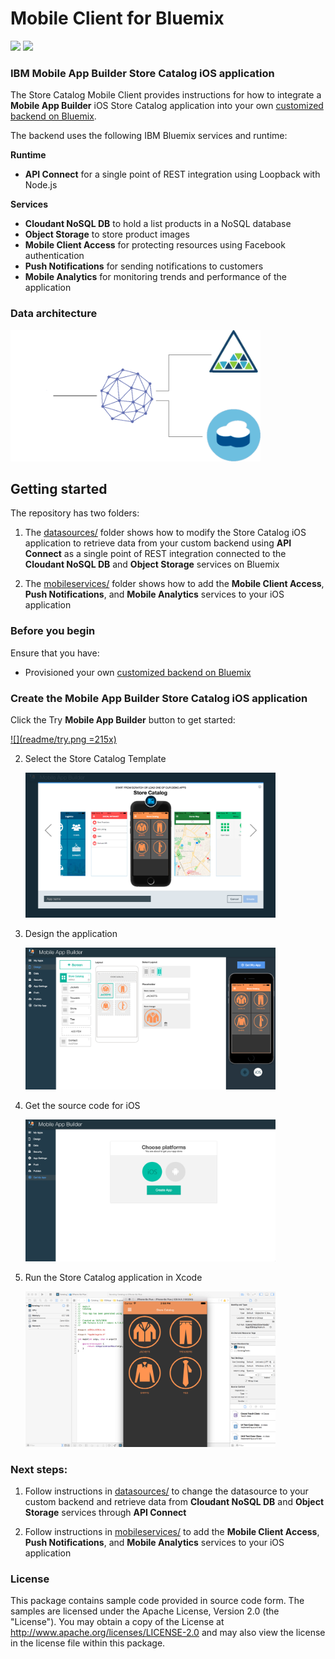 # Mobile Client for Bluemix
[![](https://img.shields.io/badge/bluemix-powered-blue.svg)](https://bluemix.net)
[![](https://img.shields.io/badge/mobile-app%20builder-orange.svg)](https://bluemix.net/catalog/services/mobile-app-builder/)

### IBM Mobile App Builder Store Catalog iOS application
The Store Catalog Mobile Client provides instructions for how to integrate a **Mobile App Builder** iOS Store Catalog application into your own [customized backend on Bluemix](https://github.com/ibm-bluemix-mobile-services/appbuilder-storecatalog-backend).

The backend uses the following IBM Bluemix services and runtime:

**Runtime**
* **API Connect** for a single point of REST integration using Loopback with Node.js

**Services**
* **Cloudant NoSQL DB** to hold a list products in a NoSQL database
* **Object Storage** to store product images
* **Mobile Client Access** for protecting resources using Facebook authentication
* **Push Notifications** for sending notifications to customers
* **Mobile Analytics** for monitoring trends and performance of the application

### Data architecture
<img src="readme/data.gif" alt="data architecture" width="400px"/>

## Getting started

The repository has two folders:

1. The [datasources/](datasources) folder shows how to modify the Store Catalog iOS application to retrieve data from your custom backend using **API Connect** as a single point of REST integration connected to the **Cloudant NoSQL DB** and **Object Storage** services on Bluemix

2. The [mobileservices/](mobileservices) folder shows how to add the **Mobile Client Access**, **Push Notifications**, and **Mobile Analytics** services to your iOS application

### Before you begin
Ensure that you have:

* Provisioned your own [customized backend on Bluemix](https://github.com/ibm-bluemix-mobile-services/appbuilder-storecatalog-backend)


### Create the Mobile App Builder Store Catalog iOS application

Click the Try **Mobile App Builder** button to get started:

[![](readme/try.png =215x)](https://console.ng.bluemix.net/catalog/services/mobile-app-builder/?cm_sp=bluemixblog-_-content-_-cta)

2. Select the Store Catalog Template

	<img src="readme/step2.png" alt="select template" width="400px"/>

3. Design the application

	<img src="readme/step3.png" alt="design application" width="400px"/>

4. Get the source code for iOS

	<img src="readme/step4.png" alt="get source" width="400px"/>

5. Run the Store Catalog application in Xcode

	<img src="readme/step5.png" alt="run xcode" width="400px"/>

### Next steps:

1. Follow instructions in [datasources/](datasources) to change the datasource to your custom backend and retrieve data from **Cloudant NoSQL DB** and **Object Storage** services through **API Connect**

2. Follow instructions in [mobileservices/](mobileservices) to add the **Mobile Client Access**, **Push Notifications**, and **Mobile Analytics** services to your iOS application


### License
This package contains sample code provided in source code form. The samples are licensed under the Apache License, Version 2.0 (the "License"). You may obtain a copy of the License at http://www.apache.org/licenses/LICENSE-2.0 and may also view the license in the license file within this package.
